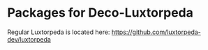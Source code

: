 # Packages for Deco-Luxtorpeda

Regular Luxtorpeda is located here: https://github.com/luxtorpeda-dev/luxtorpeda
